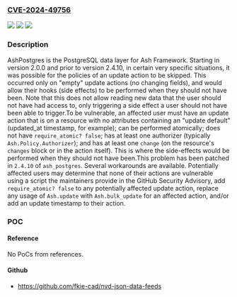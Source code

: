 ### [CVE-2024-49756](https://cve.mitre.org/cgi-bin/cvename.cgi?name=CVE-2024-49756)
![](https://img.shields.io/static/v1?label=Product&message=ash_postgres&color=blue)
![](https://img.shields.io/static/v1?label=Version&message=%3D%20%3E%3D%202.0.0%2C%20%3C%202.4.10%20&color=brighgreen)
![](https://img.shields.io/static/v1?label=Vulnerability&message=CWE-552%3A%20Files%20or%20Directories%20Accessible%20to%20External%20Parties&color=brighgreen)

### Description

AshPostgres is the PostgreSQL data layer for Ash Framework. Starting in version 2.0.0 and prior to version 2.4.10, in certain very specific situations, it was possible for the policies of an update action to be skipped. This occurred only on "empty" update actions (no changing fields), and would allow their hooks (side effects) to be performed when they should not have been. Note that this does not allow reading new data that the user should not have had access to, only triggering a side effect a user should not have been able to trigger.To be vulnerable, an affected user must have an update action that is on a resource with no attributes containing an "update default" (updated_at timestamp, for example); can be performed atomically; does not have `require_atomic? false`; has at least one authorizer (typically `Ash.Policy.Authorizer`); and has at least one `change` (on the resource's `changes` block or in the action itself). This is where the side-effects would be performed when they should not have been.This problem has been patched in `2.4.10` of `ash_postgres`. Several workarounds are available. Potentially affected users may determine that none of their actions are vulnerable using a script the maintainers provide in the GitHub Security Advisory, add `require_atomic? false` to any potentially affected update action, replace any usage of `Ash.update` with `Ash.bulk_update` for an affected action, and/or add an update timestamp to their action.

### POC

#### Reference
No PoCs from references.

#### Github
- https://github.com/fkie-cad/nvd-json-data-feeds

